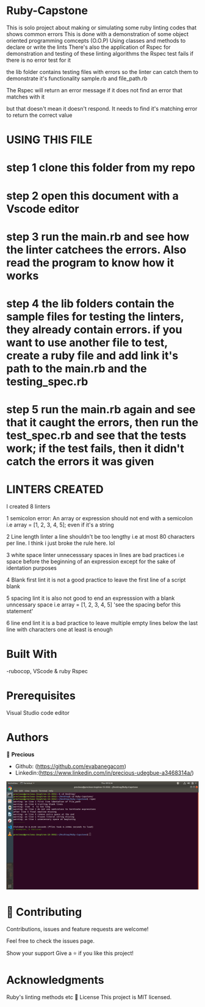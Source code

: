 # Ruby-Capstone
This is solo project about making or simulating some ruby linting codes that shows common errors
This is done with a demonstration of some object oriented programming comcepts (O.O.P)
Using classes and methods to declare or write the lints
There's also the application of Rspec for demonstration and testing of these linting algorithms
the Rspec test fails if there is no error test for it

the lib folder contains testing files with errors so the linter can catch them to demonstrate it's functionality sample.rb and file_path.rb


The Rspec will return an error message if it does not find an error that matches with it

but that doesn't mean it doesn't respond. It needs to find it's matching error to return the correct value

# USING THIS FILE

# step 1 clone this folder from my repo

# step 2 open this document with a Vscode editor

# step 3 run the main.rb and see how the linter catchees the errors. Also read the program to know how it works

# step 4 the lib folders contain the sample files for testing the linters, they already contain errors. if you want to use another file to test, create a ruby file and add link it's path to the main.rb and the testing_spec.rb

# step 5 run the main.rb again and see that it caught the errors, then run the test_spec.rb and see that the tests work; if the test fails, then it didn't catch the errors it was given

# LINTERS CREATED
I created 8 linters

1 semicolon error: An array or expression should not end with a semicolon
i.e array = [1, 2, 3, 4, 5]; even if it's a string

2 Line length linter
a line shouldn't be too lengthy i.e at most 80 characters per line. I think i just broke the rule here. lol

3 white space linter
unnecesssary spaces in lines are bad practices
i.e space before the beginning of an expression except for the sake of identation purposes

4 Blank first lint
it is not a good practice to leave the first line of a script blank

5 spacing lint
it is also not good to end an expresssion with a blank unncessary space
i.e array = [1, 2, 3, 4, 5]  'see the spacing befor this statement'

6 line end lint
it is a bad practice to leave multiple empty lines below the last line with characters
one at least is enough

# Built With

-rubocop, VScode & ruby Rspec

# Prerequisites
Visual Studio code editor

# Authors

👤 **Precious**

- Github: (https://github.com/evabanegacom)
- Linkedin:(https://www.linkedin.com/in/precious-udegbue-a3468314a/)

![screenshot](linter.png)
# 🤝 Contributing
Contributions, issues and feature requests are welcome!

Feel free to check the issues page.

Show your support
Give a ⭐️ if you like this project!

# Acknowledgments

Ruby's linting methods
etc
📝 License
This project is MIT licensed.
